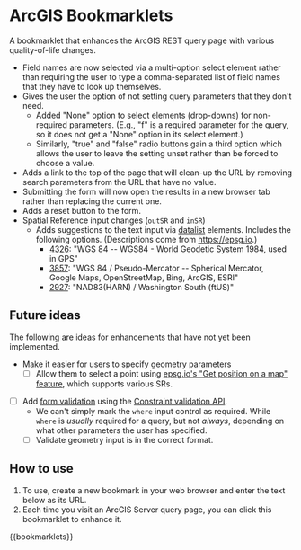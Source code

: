 # ArcGIS Bookmarklets

<!-- 🚨⚠ WARNING: DO NOT EDIT THE README.md FILE. MAKE ALL CHANGES TO README.template.md, as README.md will be overwritten by an automated process. -->

A bookmarklet that enhances the ArcGIS REST query page with various quality-of-life changes.

* Field names are now selected via a multi-option select element rather than requiring the user to type a comma-separated list of field names that they have to look up themselves.
* Gives the user the option of not setting query parameters that they don't need.
  * Added "None" option to select elements (drop-downs) for non-required parameters. (E.g., "f" is a required parameter for the query, so it does not get a "None" option in its select element.)
  * Similarly, "true" and "false" radio buttons gain a third option which allows the user to leave the setting unset rather than be forced to choose a value.
* Adds a link to the top of the page that will clean-up the URL by removing search parameters from the URL that have no value.
* Submitting the form will now open the results in a new browser tab rather than replacing the current one.
* Adds a reset button to the form.
* Spatial Reference input changes (`outSR` and `inSR`)
  * Adds suggestions to the text input via [datalist](https://developer.mozilla.org/en-US/docs/Web/HTML/Element/datalist) elements. Includes the following options. (Descriptions come from <https://epsg.io>.)
    * [4326]: "WGS 84 -- WGS84 - World Geodetic System 1984, used in GPS"
    * [3857]: "WGS 84 / Pseudo-Mercator -- Spherical Mercator, Google Maps, OpenStreetMap, Bing, ArcGIS, ESRI"
    * [2927]: "NAD83(HARN) / Washington South (ftUS)"

## Future ideas

The following are ideas for enhancements that have not yet been implemented.

* Make it easier for users to specify geometry parameters
  * [ ] Allow them to select a point using [epsg.io's "Get position on a map" feature](https://epsg.io/map#srs=2927), which supports various SRs.
* [ ] Add [form validation](https://developer.mozilla.org/en-US/docs/Learn/Forms/Form_validation#validating_forms_using_javascript) using the [Constraint validation API](https://developer.mozilla.org/en-US/docs/Web/API/Constraint_validation).
  * We can't simply mark the `where` input control as required. While `where` is *usually* required for a query, but not *always*, depending on what other parameters the user has specified.
  * [ ] Validate geometry input is in the correct format.

[4326]:https://epsg.io/4326
[2927]:https://epsg.io/2927
[3857]:https://epsg.io/3857

## How to use

1. To use, create a new bookmark in your web browser and enter the text below as its URL.
2. Each time you visit an ArcGIS Server query page, you can click this bookmarklet to enhance it.

<!-- The {{bookmarklet}} text will be replaced with the bookmarklet URL -->
{{bookmarklets}}
